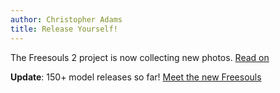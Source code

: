 ```yaml
---
author: Christopher Adams
title: Release Yourself!
---
```


The Freesouls 2 project is now collecting new photos. <a class="read-on" href="/need-release.html">Read on</a>

<strong>Update</strong>: 150+ model releases so far! <a class="read-on" href="/pic-newreleases/">Meet the new Freesouls</a>


